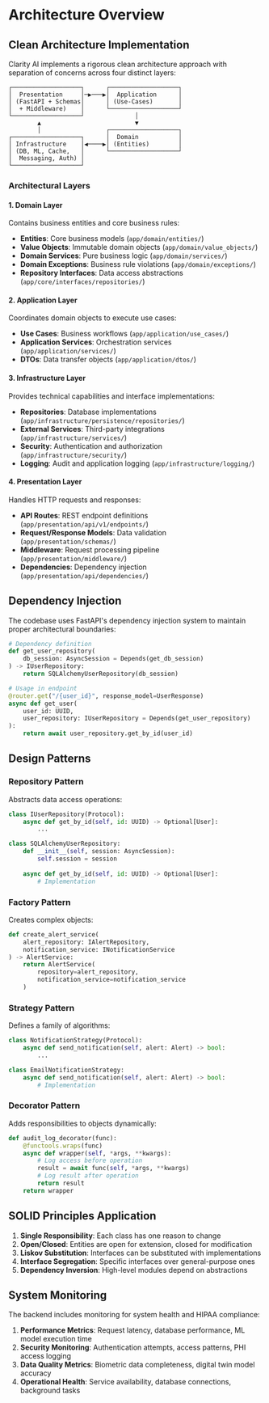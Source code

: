 # Architecture Overview

## Clean Architecture Implementation

Clarity AI implements a rigorous clean architecture approach with separation of concerns across four distinct layers:

```
┌───────────────────┐      ┌───────────────────┐
│  Presentation     │─▶───▶│  Application      │
│ (FastAPI + Schemas│      │ (Use‑Cases)       │
│  + Middleware)    │      └───────────────────┘
└───────────────────┘              │
        ▲                          ▼
        │                  ┌───────────────────┐
┌───────────────────┐      │  Domain           │
│ Infrastructure    │◀────▶│ (Entities)        │
│ (DB, ML, Cache,   │      └───────────────────┘
│  Messaging, Auth) │
└───────────────────┘
```

### Architectural Layers

#### 1. Domain Layer

Contains business entities and core business rules:

- **Entities**: Core business models (`app/domain/entities/`)
- **Value Objects**: Immutable domain objects (`app/domain/value_objects/`)
- **Domain Services**: Pure business logic (`app/domain/services/`)
- **Domain Exceptions**: Business rule violations (`app/domain/exceptions/`)
- **Repository Interfaces**: Data access abstractions (`app/core/interfaces/repositories/`)

#### 2. Application Layer

Coordinates domain objects to execute use cases:

- **Use Cases**: Business workflows (`app/application/use_cases/`)
- **Application Services**: Orchestration services (`app/application/services/`)
- **DTOs**: Data transfer objects (`app/application/dtos/`)

#### 3. Infrastructure Layer

Provides technical capabilities and interface implementations:

- **Repositories**: Database implementations (`app/infrastructure/persistence/repositories/`)
- **External Services**: Third-party integrations (`app/infrastructure/services/`)
- **Security**: Authentication and authorization (`app/infrastructure/security/`)
- **Logging**: Audit and application logging (`app/infrastructure/logging/`)

#### 4. Presentation Layer

Handles HTTP requests and responses:

- **API Routes**: REST endpoint definitions (`app/presentation/api/v1/endpoints/`)
- **Request/Response Models**: Data validation (`app/presentation/schemas/`)
- **Middleware**: Request processing pipeline (`app/presentation/middleware/`)
- **Dependencies**: Dependency injection (`app/presentation/api/dependencies/`)

## Dependency Injection

The codebase uses FastAPI's dependency injection system to maintain proper architectural boundaries:

```python
# Dependency definition
def get_user_repository(
    db_session: AsyncSession = Depends(get_db_session)
) -> IUserRepository:
    return SQLAlchemyUserRepository(db_session)

# Usage in endpoint
@router.get("/{user_id}", response_model=UserResponse)
async def get_user(
    user_id: UUID,
    user_repository: IUserRepository = Depends(get_user_repository)
):
    return await user_repository.get_by_id(user_id)
```

## Design Patterns

### Repository Pattern

Abstracts data access operations:

```python
class IUserRepository(Protocol):
    async def get_by_id(self, id: UUID) -> Optional[User]:
        ...

class SQLAlchemyUserRepository:
    def __init__(self, session: AsyncSession):
        self.session = session
        
    async def get_by_id(self, id: UUID) -> Optional[User]:
        # Implementation
```

### Factory Pattern

Creates complex objects:

```python
def create_alert_service(
    alert_repository: IAlertRepository,
    notification_service: INotificationService
) -> AlertService:
    return AlertService(
        repository=alert_repository,
        notification_service=notification_service
    )
```

### Strategy Pattern

Defines a family of algorithms:

```python
class NotificationStrategy(Protocol):
    async def send_notification(self, alert: Alert) -> bool:
        ...

class EmailNotificationStrategy:
    async def send_notification(self, alert: Alert) -> bool:
        # Implementation
```

### Decorator Pattern

Adds responsibilities to objects dynamically:

```python
def audit_log_decorator(func):
    @functools.wraps(func)
    async def wrapper(self, *args, **kwargs):
        # Log access before operation
        result = await func(self, *args, **kwargs)
        # Log result after operation
        return result
    return wrapper
```

## SOLID Principles Application

1. **Single Responsibility**: Each class has one reason to change
2. **Open/Closed**: Entities are open for extension, closed for modification
3. **Liskov Substitution**: Interfaces can be substituted with implementations
4. **Interface Segregation**: Specific interfaces over general-purpose ones
5. **Dependency Inversion**: High-level modules depend on abstractions

## System Monitoring

The backend includes monitoring for system health and HIPAA compliance:

1. **Performance Metrics**: Request latency, database performance, ML model execution time
2. **Security Monitoring**: Authentication attempts, access patterns, PHI access logging
3. **Data Quality Metrics**: Biometric data completeness, digital twin model accuracy
4. **Operational Health**: Service availability, database connections, background tasks